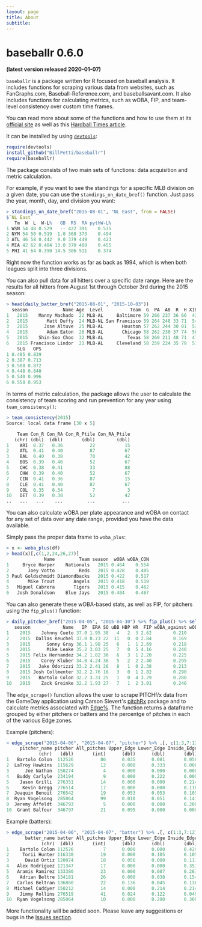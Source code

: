 ```yaml
---
layout: page
title: About
subtitle: 
---
```


# baseballr 0.6.0 <br>
**(latest version released 2020-01-07)**

`baseballr` is a package written for R focused on baseball analysis. It includes functions for scraping various data from websites, such as FanGraphs.com, Baseball-Reference.com, and baseballsavant.com. It also includes functions for calculating metrics, such as wOBA, FIP, and team-level consistency over custom time frames.

You can read more about some of the functions and how to use them at its [official site](http://billpetti.github.io/baseballr/) as well as this [Hardball Times article](http://www.hardballtimes.com/developing-the-baseballr-package-for-r/).

It can be installed by using [`devtools`](https://github.com/hadley/devtools):

```R
require(devtools)
install_github("BillPetti/baseballr")
require(baseballr)
```
The package consists of two main sets of functions: data acquisition and metric calculation.

For example, if you want to see the standings for a specific MLB division on a given date, you can use the `standings_on_date_bref()` function. Just pass the year, month, day, and division you want:

```R
> standings_on_date_bref("2015-08-01", "NL East", from = FALSE)
$`NL East`
   Tm  W  L  W-L%   GB  RS  RA pythW-L%
1 WSN 54 48 0.529   -- 422 391    0.535
2 NYM 54 50 0.519  1.0 368 373    0.494
3 ATL 46 58 0.442  9.0 379 449    0.423
4 MIA 42 62 0.404 13.0 370 408    0.455
5 PHI 41 64 0.390 14.5 386 511    0.374
```
Right now the function works as far as back as 1994, which is when both leagues split into three divisions.

You can also pull data for all hitters over a specific date range. Here are the results for all hitters from August 1st through October 3rd during the 2015 season:

```R
> head(daily_batter_bref("2015-08-01", "2015-10-03"))
  season             Name Age  Level          Team  G  PA  AB  R  H X1B X2B X3B HR RBI BB IBB uBB SO HBP SH SF GDP SB CS    BA   OBP
1   2015    Manny Machado  22 MLB-AL     Baltimore 59 266 237 36 66  43  10   0 13  32 26   1  25 42   2  0  1   5  6  4 0.278 0.353
2   2015       Matt Duffy  24 MLB-NL San Francisco 59 264 248 33 71  54  12   2  3  30 15   0  15 35   0  0  1   9  8  0 0.286 0.326
3   2015      Jose Altuve  25 MLB-AL       Houston 57 262 244 30 81  53  19   3  6  18 10   1   9 28   4  1  3   6 11  4 0.332 0.364
4   2015       Adam Eaton  26 MLB-AL       Chicago 58 262 230 37 74  56  12   1  5  31 23   1  22 55   5  2  2   1  9  4 0.322 0.392
5   2015    Shin-Soo Choo  32 MLB-AL         Texas 58 260 211 48 71  47  14   1  9  34 39   1  38 51   8  1  1   1  2  0 0.336 0.456
6   2015 Francisco Lindor  21 MLB-AL     Cleveland 58 259 224 35 79  51  17   4  7  32 18   0  18 38   1 11  5   4 10  2 0.353 0.395
    SLG   OPS
1 0.485 0.839
2 0.387 0.713
3 0.508 0.872
4 0.448 0.840
5 0.540 0.996
6 0.558 0.953
```

In terms of metric calculation, the package allows the user to calculate the consistency of team scoring and run prevention for any year using `team_consistency()`:

```R
> team_consistency(2015)
Source: local data frame [30 x 5]

    Team Con_R Con_RA Con_R_Ptile Con_RA_Ptile
   (chr) (dbl)  (dbl)       (dbl)        (dbl)
1    ARI  0.37   0.36          22           15
2    ATL  0.41   0.40          87           67
3    BAL  0.40   0.38          70           42
4    BOS  0.39   0.40          52           67
5    CHC  0.38   0.41          33           88
6    CHW  0.39   0.40          52           67
7    CIN  0.41   0.36          87           15
8    CLE  0.41   0.40          87           67
9    COL  0.35   0.34           7            3
10   DET  0.39   0.38          52           42
..   ...   ...    ...         ...          ...
```

You can also calculate wOBA per plate appearance and wOBA on contact for any set of data over any date range, provided you have the data available.

Simply pass the proper data frame to `woba_plus`:

```R
> x <- woba_plus(df)
> head(x)[,c(1,2,24,26,27)]
              Name         Team season  wOBA wOBA_CON
1     Bryce Harper    Nationals   2015 0.464    0.554
2       Joey Votto         Reds   2015 0.428    0.485
3 Paul Goldschmidt Diamondbacks   2015 0.422    0.517
4       Mike Trout       Angels   2015 0.418    0.519
5   Miguel Cabrera       Tigers   2015 0.415    0.462
6   Josh Donaldson    Blue Jays   2015 0.404    0.467
```
You can also generate these wOBA-based stats, as well as FIP, for pitchers using the `fip_plus()` function:

```r
> daily_pitcher_bref("2015-04-05", "2015-04-30") %>% fip_plus() %>% select(season, Name, IP, ERA, SO, uBB, HBP, HR, FIP, wOBA_against, wOBA_CON_against) %>% arrange(desc(IP)) %>% head(10)
   season            Name   IP  ERA SO uBB HBP HR  FIP wOBA_against wOBA_CON_against
1    2015    Johnny Cueto 37.0 1.95 38   4   2  3 2.62        0.210            0.276
2    2015  Dallas Keuchel 37.0 0.73 22  11   0  0 2.84        0.169            0.151
3    2015      Sonny Gray 36.1 1.98 25   6   1  1 2.69        0.218            0.239
4    2015      Mike Leake 35.2 3.03 25   7   0  5 4.16        0.240            0.281
5    2015 Felix Hernandez 34.2 1.82 36   6   3  1 2.20        0.225            0.272
6    2015    Corey Kluber 34.0 4.24 36   5   2  2 2.40        0.295            0.391
7    2015   Jake Odorizzi 33.2 2.41 26   8   1  0 2.38        0.213            0.228
8    2015 Josh Collmenter 32.2 2.76 16   3   0  1 2.82        0.290            0.330
9    2015   Bartolo Colon 32.2 3.31 25   1   0  4 3.29        0.280            0.357
10   2015    Zack Greinke 32.2 1.93 27   7   1  2 3.01        0.240            0.274
```

The `edge_scrape()` function allows the user to scrape PITCHf/x data from the GameDay application using Carson Sievert's [pitchRx](https://github.com/cpsievert/pitchRx) package and to calculate metrics associated with [Edge%](https://billpetti.shinyapps.io/edge_shiny/). The function returns a dataframe grouped by either pitchers or batters and the percentge of pitches in each of the various Edge zones.

Example (pitchers):

```r
> edge_scrape("2015-04-06", "2015-04-07", "pitcher") %>% .[, c(1:3,7:12)] %>% head(10)
     pitcher_name pitcher All_pitches Upper_Edge Lower_Edge Inside_Edge Outside_Edge Heart Out_of_Zone
            (chr)   (dbl)       (int)      (dbl)      (dbl)       (dbl)        (dbl) (dbl)       (dbl)
1   Bartolo Colon  112526          86      0.035      0.081       0.058        0.151 0.209       0.465
2  LaTroy Hawkins  115629          12      0.000      0.333       0.000        0.000 0.083       0.583
3      Joe Nathan  150274           4      0.000      0.000       0.000        0.000 0.000       1.000
4   Buddy Carlyle  234194           9      0.000      0.222       0.000        0.000 0.333       0.444
5    Jason Grilli  276351          14      0.000      0.000       0.214        0.000 0.286       0.500
6     Kevin Gregg  276514          17      0.000      0.000       0.118        0.176 0.235       0.471
7  Joaquin Benoit  276542          19      0.053      0.053       0.105        0.000 0.158       0.632
8  Ryan Vogelsong  285064          99      0.010      0.051       0.141        0.061 0.182       0.556
9  Jeremy Affeldt  346793           5      0.000      0.000       0.200        0.000 0.000       0.800
10  Grant Balfour  346797          21      0.095      0.000       0.000        0.048 0.333       0.524
```

Example (batters):

```r
> edge_scrape("2015-04-06", "2015-04-07", "batter") %>% .[, c(1:3,7:12)] %>% head(10)
       batter_name batter All_pitches Upper_Edge Lower_Edge Inside_Edge Outside_Edge Heart Out_of_Zone
             (chr)  (dbl)       (int)      (dbl)      (dbl)       (dbl)        (dbl) (dbl)       (dbl)
1    Bartolo Colon 112526           7      0.000      0.000       0.429        0.000 0.143       0.429
2     Torii Hunter 116338          19      0.000      0.105       0.105        0.105 0.000       0.684
3      David Ortiz 120074          18      0.056      0.000       0.111        0.056 0.222       0.556
4   Alex Rodriguez 121347          17      0.000      0.000       0.353        0.000 0.118       0.529
5   Aramis Ramirez 133380          23      0.000      0.087       0.261        0.000 0.261       0.391
6    Adrian Beltre 134181          26      0.000      0.038       0.154        0.115 0.231       0.462
7   Carlos Beltran 136860          22      0.136      0.045       0.136        0.000 0.136       0.545
8  Michael Cuddyer 150212          14      0.000      0.214       0.214        0.000 0.214       0.357
9    Jimmy Rollins 276519          41      0.024      0.122       0.049        0.049 0.220       0.537
10  Ryan Vogelsong 285064          10      0.000      0.200       0.300        0.000 0.200       0.300
```

More functionality will be added soon. Please leave any suggestions or bugs in the [Issues section](https://github.com/BillPetti/baseballr/issues).
